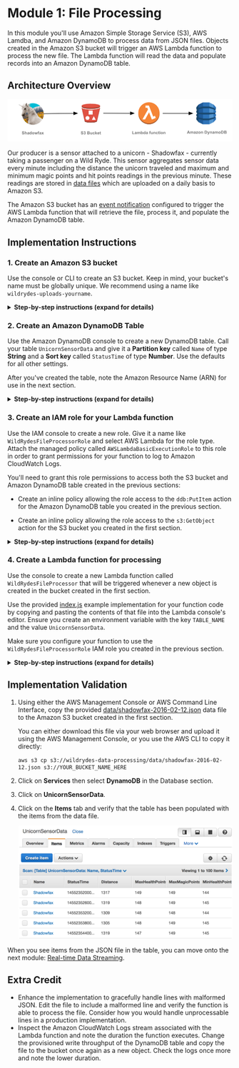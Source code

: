 # Module 1: File Processing

In this module you'll use Amazon Simple Storage Service (S3), AWS Lamdba, and Amazon DynamoDB to process data from JSON files. Objects created in the Amazon S3 bucket will trigger an AWS Lambda function to process the new file. The Lambda function will read the data and populate records into an Amazon DynamoDB table.

## Architecture Overview

<kbd>![Architecture](../images/file-processing-architecture.png)</kbd>

Our producer is a sensor attached to a unicorn - Shadowfax - currently taking a passenger on a Wild Ryde. This sensor aggregates sensor data every minute including the distance the unicorn traveled and maximum and minimum magic points and hit points readings in the previous minute. These readings are stored in [data files][data/shadowfax-2016-02-12.json] which are uploaded on a daily basis to Amazon S3.

The Amazon S3 bucket has an [event notification][event-notifications] configured to trigger the AWS Lambda function that will retrieve the file, process it, and populate the Amazon DynamoDB table.

## Implementation Instructions

### 1. Create an Amazon S3 bucket

Use the console or CLI to create an S3 bucket. Keep in mind, your bucket's name must be globally unique. We recommend using a name like `wildrydes-uploads-yourname`.

<details>
<summary><strong>Step-by-step instructions (expand for details)</strong></summary><p>

1. From the AWS Console click **Services** then select **S3** under Storage.

1. Click **+Create Bucket**

1. Provide a globally unique name for your bucket such as `wildrydes-uploads-yourname`.

1. Select a region for your bucket.

   <kbd>![Create bucket screenshot](../images/file-processing-s3-bucket.png)</kbd>

1. Use the default values and click **Next** through the rest of the sections and click **Create Bucket** on the review section.

</p></details>

### 2. Create an Amazon DynamoDB Table

Use the Amazon DynamoDB console to create a new DynamoDB table. Call your table `UnicornSensorData` and give it a **Partition key** called `Name` of type **String** and a **Sort key** called `StatusTime` of type **Number**. Use the defaults for all other settings.

After you've created the table, note the Amazon Resource Name (ARN) for use in the next section.

<details>
<summary><strong>Step-by-step instructions (expand for details)</strong></summary><p>

1. From the AWS Management Console, choose **Services** then select **DynamoDB** under Databases.

1. Choose **Create table**.

1. Enter `UnicornSensorData` for the **Table name**.

1. Enter `Name` for the **Partition key** and select **String** for the key type.

1. Tick the **Add sort key** checkbox. Enter `StatusTime` for the **Sort key** and select **Number** for the key type.

1. Check the **Use default settings** box and choose **Create**.

	<kbd>![Create table screenshot](../images/file-processing-dynamodb-create.png)</kbd>

1. Scroll to the bottom of the Overview section of your new table and note the **ARN**. You will use this in the next section.

</p></details>

### 3. Create an IAM role for your Lambda function

Use the IAM console to create a new role. Give it a name like `WildRydesFileProcessorRole` and select AWS Lambda for the role type. Attach the managed policy called `AWSLambdaBasicExecutionRole` to this role in order to grant permissions for your function to log to Amazon CloudWatch Logs.

You'll need to grant this role permissions to access both the S3 bucket and Amazon DynamoDB table created in the previous sections:

- Create an inline policy allowing the role access to the `ddb:PutItem` action for the Amazon DynamoDB table you created in the previous section.

- Create an inline policy allowing the role access to the `s3:GetObject` action for the S3 bucket you created in the first section.

<details>
<summary><strong>Step-by-step instructions (expand for details)</strong></summary><p>

1. From the AWS Console, click on **Services** and then select **IAM** in the Security, Identity & Compliance section.

1. Select **Roles** from the left navigation and then click **Create new role**.

1. Select **AWS Lambda** for the role type from **AWS Service Role**.

    **Note:** Selecting a role type automatically creates a trust policy for your role that allows AWS services to assume this role on your behalf. If you were creating this role using the CLI, AWS CloudFormation or another mechanism, you would specify a trust policy directly.

1. Begin typing `AWSLambdaBasicExecutionRole` in the **Filter** text box and check the box next to that role.

1. Click **Next Step**.

1. Enter `WildRydesFileProcessorRole` for the **Role Name**.

1. Click **Create role**.

1. Type `WildRydesFileProcessorRole` into the filter box on the Roles page and click the role you just created.

1. On the Permissions tab, expand the **Inline Policies** section and click the link to create a new inline policy.

	<kbd>![Inline policies screenshot](../images/file-processing-policies.png)</kbd>

1. Ensure **Policy Generator** is selected and click **Select**.

1. Select **Amazon DynamoDB** from the **AWS Service** dropdown.

1. Select **BatchWriteItem** from the Actions list.

1. Type the ARN of the DynamoDB table you created in the previous section in the **Amazon Resource Name (ARN)** field. The ARN is in the format of:

	```
	arn:aws:dynamodb:REGION:ACCOUNT_ID:table/UnicornSensorData
	```

	For example, if you've deployed to US East (N. Virginia) and your account ID is 123456789012, your table ARN would be:

	```
	arn:aws:dynamodb:us-east-1:123456789012:table/UnicornSensorData
	```

	To find your AWS account ID number in the AWS Management Console, click on **Support** in the navigation bar in the upper-right, and then click **Support Center**. Your currently signed in account ID appears in the upper-right corner below the Support menu.

	<kbd>![Policy generator screenshot](../images/file-processing-policy-generator.png)</kbd>

1. Click **Add Statement**.

	<kbd>![Policy screenshot](../images/file-processing-policy-result.png)</kbd>

1. Select **Amazon S3** from the **AWS Service** dropdown.

1. Select **GetObject** from the Actions list.

1. Type the ARN of the S3 table you created in the first section in the **Amazon Resource Name (ARN)** field. The ARN is in the format of:

	```
	arn:aws:s3:::YOUR_BUCKET_NAME_HERE/*
	```

	For example, if you've named your bucket `wildrydes-uploads-johndoe`, your bucket ARN would be:

	```
	arn:aws:s3:::wildrydes-uploads-johndoe/*
	```

	<kbd>![Policy generator screenshot](../images/file-processing-policy-generator-s3.png)</kbd>

1. Click **Add Statement**.

	<kbd>![Policy screenshot](../images/file-processing-policy-result-full.png)</kbd>

1. Click **Next Step** then **Apply Policy**.

</p></details>

### 4. Create a Lambda function for processing

Use the console to create a new Lambda function called `WildRydesFileProcessor` that will be triggered whenever a new object is created in the bucket created in the first section.

Use the provided [index.js](lambda/WildRydesFileProcessor/index.js) example implementation for your function code by copying and pasting the contents of that file into the Lambda console's editor. Ensure you create an environment variable with the key `TABLE_NAME` and the value `UnicornSensorData`.

Make sure you configure your function to use the `WildRydesFileProcessorRole` IAM role you created in the previous section.

<details>
<summary><strong>Step-by-step instructions (expand for details)</strong></summary><p>

1. Click on **Services** then select **Lambda** in the Compute section.

1. Click **Create function**.

1. Click on **Author from scratch**.

1. Enter `WildRydesFileProcessor` in the **Name** field.

1. Select `WildRydesFileProcessorRole` from the **Existing Role** dropdown.

1. Click on **Create function**.

1. Click on **Triggers** then click **+ Add trigger**

1. Click on the dotted outline and select **S3**. Select **wildrydes-uploads-yourname** from **Bucket**, **Object Created (All)** from **Event type**, and tick the **Enable trigger** checkbox.

1. Click **Submit**.

1. Click **Configuration**.

1. Select **Node.js 6.10** for the **Runtime**.

1. Leave the default of `index.handler` for the **Handler** field.

1. Copy and paste the code from [index.js](lambda/WildRydesFileProcessor/index.js) into the code entry area.

1. Extend **Environment variables** under the entry area

1. In **Environment variables**, enter an environment variable with key `TABLE_NAME` and value `UnicornSensorData`.

1. Scroll down to **Basic settings** and set **Timeout** to **5** minutes to accommodate large files.

1. Optionally enter a description under Timeout.

1. Scroll to top and click **"Save"** (**Not** "Save and test" since we haven't configured any test event)

</p></details>

## Implementation Validation

1. Using either the AWS Management Console or AWS Command Line Interface, copy the provided [data/shadowfax-2016-02-12.json][data/shadowfax-2016-02-12.json] data file to the Amazon S3 bucket created in the first section.

	You can either download this file via your web browser and upload it using the AWS Management Console, or you use the AWS CLI to copy it directly:

	```console
	aws s3 cp s3://wildrydes-data-processing/data/shadowfax-2016-02-12.json s3://YOUR_BUCKET_NAME_HERE
	```

1. Click on **Services** then select **DynamoDB** in the Database section.

1. Click on **UnicornSensorData**.

1. Click on the **Items** tab and verify that the table has been populated with the items from the data file.

	<kbd>![DynamoDB items screenshot](../images/file-processing-dynamodb-items.png)</kbd>

When you see items from the JSON file in the table, you can move onto the next module: [Real-time Data Streaming][data-streaming-module].

## Extra Credit

- Enhance the implementation to gracefully handle lines with malformed JSON. Edit the file to include a malformed line and verify the function is able to process the file. Consider how you would handle unprocessable lines in a production implementation.
- Inspect the Amazon CloudWatch Logs stream associated with the Lambda function and note the duration the function executes. Change the provisioned write throughput of the DynamoDB table and copy the file to the bucket once again as a new object. Check the logs once more and note the lower duration.

[event-notifications]: http://docs.aws.amazon.com/AmazonS3/latest/dev/NotificationHowTo.html
[data/shadowfax-2016-02-12.json]: https://s3.amazonaws.com/wildrydes-data-processing/data/shadowfax-2016-02-12.json
[data-streaming-module]: ../2_DataStreaming/README.md
